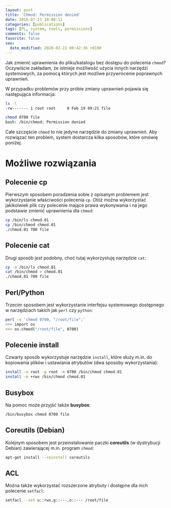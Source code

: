 ```yaml
---
layout: post
title: 'Chmod: Permission denied'
date: 2016-07-21 10:08:11
categories: [publications]
tags: [PL, system, tools, permissions]
comments: false
favorite: false
seo:
  date_modified: 2020-02-22 00:42:36 +0100
---
```


Jak zmienić uprawnienia do pliku/katalogu bez dostępu do polecenia `chmod`? Oczywiście zakładam, że istnieje możliwość użycia innych narzędzi systemowych, za pomocą których jest możliwe przywrócenie poprawnych uprawnień.

W przypadku problemów przy próbie zmiany uprawnień pojawia się następująca informacja:

```bash
ls -l
-rw------- 1 root root     0 Feb 19 09:21 file

chmod 0700 file
bash: /bin/chmod: Permission denied
```

Całe szczęście `chmod` to nie jedyne narzędzie do zmiany uprawnień. Aby rozwiązać ten problem, system dostarcza kilka sposobów, które omówię poniżej.

# Możliwe rozwiązania

## Polecenie cp

Pierwszym sposobem poradzenia sobie z opisanym problemem jest wykorzystanie właściwości polecenia `cp`. Otóż można wykorzystać jakikolwiek plik czy polecenie mające prawa wykonywania i na jego podstawie zmienić uprawnienia dla `chmod`:

```bash
cp /bin/ls chmod.01
cp /bin/chmod chmod.01
./chmod.01 700 file
```

## Polecenie cat

Drugi sposób jest podobny, choć tutaj wykorzystuję narzędzie `cat`:

```bash
cp -a /bin/ls chmod.01
cat /bin/chmod > chmod.01
./chmod.01 700 file
```

## Perl/Python

Trzecim sposobem jest wykorzystanie interfejsu systemowego dostępnego w narzędziach takich jak `perl` czy `python`:

```bash
perl -e 'chmod 0700, "/root/file";'
>>> import os
>>> os.chmod("/root/file", 0700)
```

## Polecenie install

Czwarty sposób wykorzystuje narzędzie `install`, które służy m.in. do kopiowania plików i ustawiania atrybutów (dwa sposoby wykorzystania):

```bash
install -o root -g root -m 0700 /bin/chmod chmod.01
install -m +rwx /bin/chmod chmod.01
```

## Busybox

Na pomoc może przyjść także **busybox**:

```bash
/bin/busybox chmod 0700 file
```

## Coreutils (Debian)

Kolejnym sposobem jest przeinstalowanie paczki **coreutils** (w dystrybucji Debian) zawierającej m.in. program `chmod`:

```bash
apt-get install --reinstall coreutils
```

## ACL

Można także wykorzystać rozszerzone atrybuty i dostępne dla nich polecenie `setfacl`:

```bash
setfacl --set u::rwx,g::---,o::--- /root/file
```
